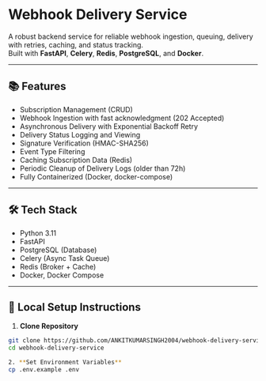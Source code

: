 # Webhook Delivery Service

A robust backend service for reliable webhook ingestion, queuing, delivery with retries, caching, and status tracking.  
Built with **FastAPI**, **Celery**, **Redis**, **PostgreSQL**, and **Docker**.

---

## 📚 Features

- Subscription Management (CRUD)
- Webhook Ingestion with fast acknowledgment (202 Accepted)
- Asynchronous Delivery with Exponential Backoff Retry
- Delivery Status Logging and Viewing
- Signature Verification (HMAC-SHA256)
- Event Type Filtering
- Caching Subscription Data (Redis)
- Periodic Cleanup of Delivery Logs (older than 72h)
- Fully Containerized (Docker, docker-compose)

---

## 🛠 Tech Stack

- Python 3.11
- FastAPI
- PostgreSQL (Database)
- Celery (Async Task Queue)
- Redis (Broker + Cache)
- Docker, Docker Compose

---

## 🚀 Local Setup Instructions

1. **Clone Repository**

```bash
git clone https://github.com/ANKITKUMARSINGH2004/webhook-delivery-service.git
cd webhook-delivery-service

2. **Set Environment Variables**
cp .env.example .env

